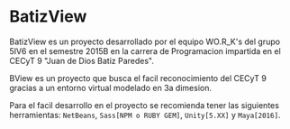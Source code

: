 # BatizView
BatizView es un proyecto desarrollado por el equipo WO.R_K's del grupo 5IV6 en el semestre 2015B en la carrera de Programacion impartida en el CECyT 9 "Juan de Dios Batiz Paredes".

BView es un proyecto que busca el facil reconocimiento del CECyT 9 gracias a un entorno virtual modelado en 3a dimesion.

Para el facil desarrollo en el proyecto se recomienda tener las siguientes herramientas: `NetBeans`, `Sass[NPM o RUBY GEM]`, `Unity[5.XX]` y `Maya[2016]`.
